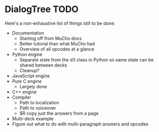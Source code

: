 # DialogTree TODO

Here's a non-exhaustive list of things still to be done:

- Documentation
    - Starting off from MuCho docs
    - Better tutorial than what MuCho had
    - Overview of all opcodes at a glance
- Python engine
    - Separate state from the d3 class in Python so same state can be shared between decks
    - Cleanup?
- JavaScript engine
- Pure C engine
    - Largely done
- C++ engine
- Compiler
    - Path to localization
    - Path to voiceover
    - $R copy just the answers from a page
- Multi-deck example
- Figure out what to do with multi-paragraph answers and opcodes
